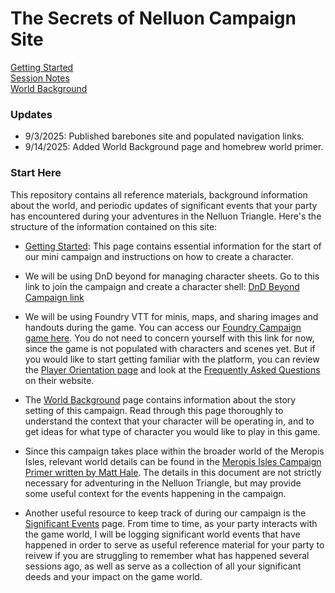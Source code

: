 # The Secrets of Nelluon Campaign Site
[Getting Started](http://c3ptoh.github.io/secrets-of-nelluon/getting-started)  
[Session Notes](http://c3ptoh.github.io/secrets-of-nelluon/session-notes)  
[World Background](http://c3ptoh.github.io/secrets-of-nelluon/world-background)


### Updates
- 9/3/2025: Published barebones site and populated navigation links.
- 9/14/2025: Added World Background page and homebrew world primer.

### Start Here
This repository contains all reference materials, background information about the world, and periodic updates of significant events that your party has encountered during your adventures in the Nelluon Triangle. Here's the structure of the information contained on this site:

- [Getting Started](Getting-started.md): This page contains essential information for the start of our mini campaign and instructions on how to create a character. 

- We will be using DnD beyond for managing character sheets. Go to this link to join the campaign and create a character shell: [DnD Beyond Campaign link](https://www.dndbeyond.com/campaigns/join/69780281190086973)

- We will be using Foundry VTT for minis, maps, and sharing images and handouts during the game. You can access our [Foundry Campaign game here](http://67.172.201.236:30000/). You do not need to concern yourself with this link for now, since the game is not populated with characters and scenes yet. But if you would like to start getting familiar with the platform, you can review the [Player Orientation page](https://foundryvtt.com/article/player-orientation/) and look at the [Frequently Asked Questions](https://foundryvtt.com/article/faq/) on their website.

- The [World Background](world-background.md) page contains information about the story setting of this campaign. Read through this page thoroughly to understand the context that your character will be operating in, and to get ideas for what type of character you would like to play in this game.

- Since this campaign takes place within the broader world of the Meropis Isles, relevant world details can be found in the [Meropis Isles Campaign Primer written by Matt Hale](matt-hale-homebrew-background.pdf). The details in this document are not strictly necessary for adventuring in the Nelluon Triangle, but may provide some useful context for the events happening in the campaign. 

- Another useful resource to keep track of during our campaign is the [Significant Events](significant-events.md) page. From time to time, as your party interacts with the game world, I will be logging significant world events that have happened in order to serve as useful reference material for your party to reivew if you are struggling to remember what has happened several sessions ago, as well as serve as a collection of all your significant deeds and your impact on the game world. 

